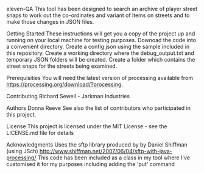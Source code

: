 eleven-QA
This tool has been designed to search an archive of player street snaps to work out the co-ordinates and variant of items on streets and to make those changes in JSON files.

Getting Started
These instructions will get you a copy of the project up and running on your local machine for testing purposes.
Downoad the code into a convenient directory.
Create a config.json using the sample included in this repository.
Create a working directory where the debug_output.txt and temporary JSON folders will be created.
Create a folder which contains the street snaps for the streets being examined.

Prerequisities
You will need the latest version of processing available from https://processing.org/download/?processing.

Contributing
Richard Sewell - Jarkman Industries

Authors
Donna Reeve
See also the list of contributors who participated in this project.

License
This project is licensed under the MIT License - see the LICENSE.md file for details

Acknowledgments
Uses the sftp library produced by by Daniel Shiffman (using JSch) http://www.shiffman.net/2007/06/04/sftp-with-java-processing/
This code has been included as a class in my tool where I've customised it for my purposes including adding the 'put' command
